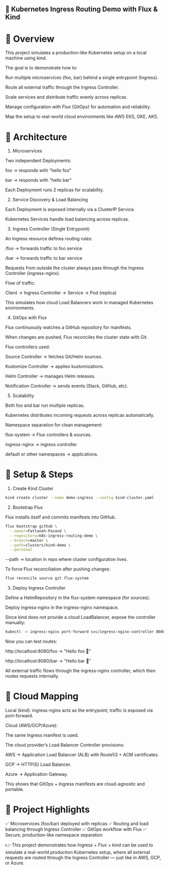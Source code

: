 ## 📘 Kubernetes Ingress Routing Demo with Flux & Kind
# 🔹 Overview

This project simulates a production-like Kubernetes setup on a local machine using kind.

The goal is to demonstrate how to:

Run multiple microservices (foo, bar) behind a single entrypoint (Ingress).

Route all external traffic through the Ingress Controller.

Scale services and distribute traffic evenly across replicas.

Manage configuration with Flux (GitOps) for automation and reliability.

Map the setup to real-world cloud environments like AWS EKS, GKE, AKS.

# 🔹 Architecture
1. Microservices

Two independent Deployments:

foo → responds with "hello foo"

bar → responds with "hello bar"

Each Deployment runs 2 replicas for scalability.

2. Service Discovery & Load Balancing

Each Deployment is exposed internally via a ClusterIP Service.

Kubernetes Services handle load balancing across replicas.

3. Ingress Controller (Single Entrypoint)

An Ingress resource defines routing rules:

/foo → forwards traffic to foo service

/bar → forwards traffic to bar service

Requests from outside the cluster always pass through the Ingress Controller (ingress-nginx).

Flow of traffic:

Client → Ingress Controller → Service → Pod (replica)


This simulates how cloud Load Balancers work in managed Kubernetes environments.

4. GitOps with Flux

Flux continuously watches a GitHub repository for manifests.

When changes are pushed, Flux reconciles the cluster state with Git.

Flux controllers used:

Source Controller → fetches Git/Helm sources.

Kustomize Controller → applies kustomizations.

Helm Controller → manages Helm releases.

Notification Controller → sends events (Slack, GitHub, etc).

5. Scalability

Both foo and bar run multiple replicas.

Kubernetes distributes incoming requests across replicas automatically.

Namespace separation for clean management:

flux-system → Flux controllers & sources.

ingress-nginx → ingress controller.

default or other namespaces → applications.

# 🔹 Setup & Steps
1. Create Kind Cluster
```bash
kind create cluster --name demo-ingress --config kind-cluster.yaml
```

2. Bootstrap Flux

Flux installs itself and commits manifests into GitHub.

```bash
flux bootstrap github \
  --owner=Fattaneh-Pasand \
  --repository=k8s-ingress-routing-demo \
  --branch=master \
  --path=clusters/kind-demo \
  --personal
```

--path → location in repo where cluster configuration lives.

To force Flux reconciliation after pushing changes:
```bash
flux reconcile source git flux-system
```
3. Deploy Ingress Controller

Define a HelmRepository in the flux-system namespace (for sources).

Deploy ingress-nginx in the ingress-nginx namespace.

Since kind does not provide a cloud LoadBalancer, expose the controller manually:
```bash
kubectl -n ingress-nginx port-forward svc/ingress-nginx-controller 8080:80
```

Now you can test routes:

http://localhost:8080/foo → "Hello foo 🙂"

http://localhost:8080/bar → "Hello bar 🙂"

All external traffic flows through the ingress-nginx controller, which then routes requests internally.

# 🔹 Cloud Mapping

Local (kind): ingress-nginx acts as the entrypoint; traffic is exposed via port-forward.

Cloud (AWS/GCP/Azure):

The same Ingress manifest is used.

The cloud provider’s Load Balancer Controller provisions:

AWS → Application Load Balancer (ALB) with Route53 + ACM certificates.

GCP → HTTP(S) Load Balancer.

Azure → Application Gateway.

This shows that GitOps + Ingress manifests are cloud-agnostic and portable.

# 🔹 Project Highlights

✅ Microservices (foo/bar) deployed with replicas
✅ Routing and load balancing through Ingress Controller
✅ GitOps workflow with Flux
✅ Secure, production-like namespace separation


👉 This project demonstrates how Ingress + Flux + kind can be used to simulate a real-world production Kubernetes setup, where all external requests are routed through the Ingress Controller — just like in AWS, GCP, or Azure.